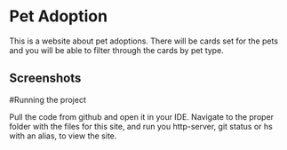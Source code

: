 # Pet Adoption  

This is a website about pet adoptions. There will be cards set for the pets and you will be able to filter through the cards by pet type.  

## Screenshots  


#Running the project  

Pull the code from github and open it in your IDE. Navigate to the proper folder with the files for this site, and run you http-server, git status or hs with an alias, to view the site.


